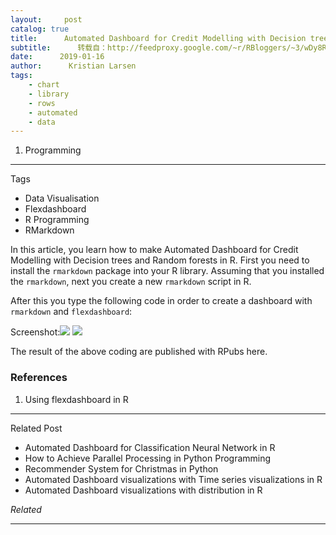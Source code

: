 ```yaml
---
layout:     post
catalog: true
title:      Automated Dashboard for Credit Modelling with Decision trees and Random forests in R
subtitle:      转载自：http://feedproxy.google.com/~r/RBloggers/~3/wDy8RgXcSAs/
date:      2019-01-16
author:      Kristian Larsen
tags:
    - chart
    - library
    - rows
    - automated
    - data
---
```


1. Programming


****

Tags



- Data Visualisation
- Flexdashboard
- R Programming
- RMarkdown

In this article, you learn how to make Automated Dashboard for Credit Modelling with Decision trees and Random forests in R. First you need to install the `rmarkdown` package into your R library. Assuming that you installed the `rmarkdown`, next you create a new `rmarkdown` script in R. 

After this you type the following code in order to create a dashboard with `rmarkdown` and `flexdashboard`:

Screenshot:![](https://i2.wp.com/datascienceplus.com/wp-content/uploads/2019/01/Dashboard-for-Credit-Modelling-with-Decision-trees-and-Random-forests-in-R-490x170.jpg?w=450&ssl=1)
![](https://i2.wp.com/datascienceplus.com/wp-content/uploads/2019/01/Dashboard-for-Credit-Modelling-with-Decision-trees-and-Random-forests-in-R-490x170.jpg?w=450&ssl=1)


The result of the above coding are published with RPubs here.

### References

1. Using flexdashboard in R


****

Related Post



- Automated Dashboard for Classification Neural Network in R
- How to Achieve Parallel Processing in Python Programming
- Recommender System for Christmas in Python
- Automated Dashboard visualizations with Time series visualizations in R
- Automated Dashboard visualizations with distribution in R



*Related*








---
